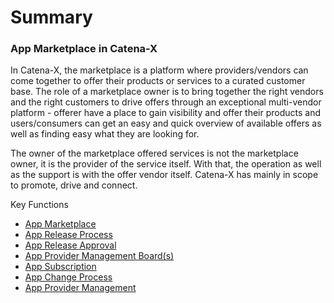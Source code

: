 # Summary

### App Marketplace in Catena-X

In Catena-X, the marketplace is a platform where providers/vendors can come together to offer their products or services to a curated customer base. The role of a marketplace owner is to bring together the right vendors and the right customers to drive offers through an exceptional multi-vendor platform - offerer have a place to gain visibility and offer their products and users/consumers can get an easy and quick overview of available offers as well as finding easy what they are looking for.


The owner of the marketplace offered services is not the marketplace owner, it is the provider of the service itself. With that, the operation as well as the support is with the offer vendor itself. Catena-X has mainly in scope to promote, drive and connect.

Key Functions

- [App Marketplace](./01.%20Marketplace)
- [App Release Process](./02.%20App%20Release%20Process)
- [App Release Approval](./03.%20App%20Release%20Approval)
- [App Provider Management Board(s)](./04.%20App%20Provider%20Management%20Board(s))
- [App Subscription](./05.%20App%20Subscription)
- [App Change Process](./06.%20App%20Change%20Process)
- [App Provider Management](./07.%20App%20Provider%20Management)

<br>
<br>
